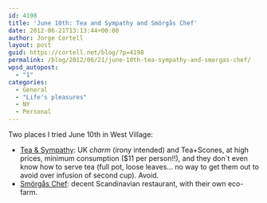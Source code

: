 ```yaml
---
id: 4198
title: 'June 10th: Tea and Sympathy and Smörgås Chef'
date: 2012-06-21T13:13:44+00:00
author: Jorge Cortell
layout: post
guid: https://cortell.net/blog/?p=4198
permalink: /blog/2012/06/21/june-10th-tea-sympathy-and-smorgas-chef/
wpsd_autopost:
  - "1"
categories:
  - General
  - "Life's pleasures"
  - NY
  - Personal
---
```

Two places I tried June 10th in West Village: 

  * <a title="https://www.teaandsympathynewyork.com/home.php" href="https://www.teaandsympathynewyork.com/home.php" target="_blank">Tea & Sympathy</a>: UK _charm_ (irony intended) and Tea+Scones, at high prices, minimum consumption ($11 per person!!), and they don`t even know how to serve tea (full pot, loose leaves... no way to get them out to avoid over infusion of second cup). Avoid.
  * <a title="https://www.smorgas.com/" href="https://www.smorgas.com/" target="_blank">Smörgås Chef</a>: decent Scandinavian restaurant, with their own eco-farm.